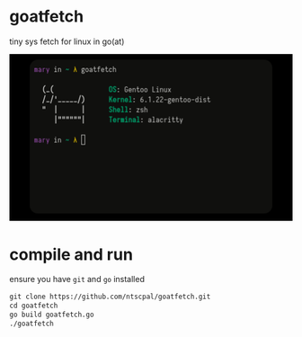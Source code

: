 # goatfetch
tiny sys fetch for linux in go(at)  

![example screenshot of the program in use](./goatfetch.png)

# compile and run
ensure you have `git` and `go` installed 
```
git clone https://github.com/ntscpal/goatfetch.git
cd goatfetch
go build goatfetch.go
./goatfetch
```
